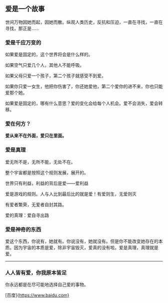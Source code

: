 ## 爱是一个故事

世间万物因她而起，因她而散。纵观人类历史，反抗和压迫，一直在寻找，一直在寻找，那正是......

### 爱是千应万变的

如果爱是固定的，这个世界将会是什么样的。

如果空气只爱几个人，其他人不能呼吸。

如果父母只爱一个孩子，第二个孩子就感受不到爱。

如果你只爱一女生，他把你伤害了，你还她爱他，第二个爱你的进不来，你也只能爱那个她。

如果爱是固定的，哪有什么意思？爱的变化会给每个人机会。爱不会消失，爱会转移。

### 爱在何方？

**爱从来不在外面，爱只在里面。**

### 爱是真理

爱无所不是，无所不能，无处不在。

整个宇宙都是按照这个规则发展，展开的。

世界只有利益，利益的背后是爱——爱利益

爱是游戏的规则。人与人比到最后比的就是爱！有爱则生，无爱则灭

有爱者繁荣，无爱者自封其路。

爱的真理：爱自寻出路

### 爱是神奇的东西

爱这个东西，你说有，她就有。你说没有，她就没有。但是你不能改变她存在的本质。因为宇宙的本质是爱，除非宇宙毁灭，爱真的没有啦。爱是真理，真理就是爱。

---

### 人人皆有爱，你我原本皆足

你永远都是在尽可能地选择自己爱的事物。

[百度]{https://www.baidu.com}









